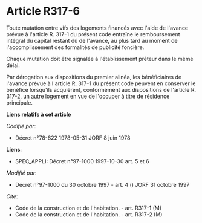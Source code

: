 # Article R317-6

Toute mutation entre vifs des logements financés avec l'aide de l'avance prévue à l'article R. 317-1 du présent code entraîne
le remboursement intégral du capital restant dû de l'avance, au plus tard au moment de l'accomplissement des formalités de
publicité foncière.

Chaque mutation doit être signalée à l'établissement prêteur dans le même délai.

Par dérogation aux dispositions du premier alinéa, les bénéficiaires de l'avance prévue à l'article R. 317-1 du présent code
peuvent en conserver le bénéfice lorsqu'ils acquièrent, conformément aux dispositions de l'article R. 317-2, un autre
logement en vue de l'occuper à titre de résidence principale.

**Liens relatifs à cet article**

_Codifié par_:

  - Décret n°78-622 1978-05-31 JORF 8 juin 1978

**Liens**:

  - SPEC_APPLI: Décret n°97-1000 1997-10-30 art. 5 et 6

_Modifié par_:

  - Décret n°97-1000 du 30 octobre 1997 - art. 4 () JORF 31 octobre 1997

_Cite_:

  - Code de la construction et de l'habitation. - art. R317-1 (M)
  - Code de la construction et de l'habitation. - art. R317-2 (M)
